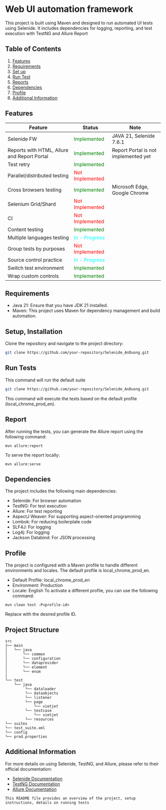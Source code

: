 # Web UI automation framework
This project is built using Maven and designed to run automated UI tests using Selenide. It includes dependencies for logging, reporting, and test execution with TestNG and Allure Report

## Table of Contents
1. [Features](#features)
2. [Requirements](#requirements)
3. [Set up](#setup-installation)
4. [Run Test](#run-tests)
5. [Reports](#report)
6. [Dependencies](#dependencies)
7. [Profile](#profile)
8. [Additional Information](#additional-information)

## Features
| Feature                                     | Status                                         | Note                                 |
|---------------------------------------------|------------------------------------------------|--------------------------------------|
| Selenide FW                                 | <span style="color: green;">Implemented</span> | JAVA 21, Selenide 7.6.1              |
| Reports with HTML, Allure and Report Portal | <span style="color: green;">Implemented</span> | Report Portal is not implemented yet |
| Test retry                                  | <span style="color: green;">Implemented</span> |                                      |
| Parallel/distributed testing                | <span style="color: red;">Not Implemented</span> |                                      |
| Cross browsers testing                      | <span style="color: green;">Implemented</span> | Microsoft Edge, Google Chrome        |
| Selenium Grid/Shard                         | <span style="color: red;">Not Implemented</span> |                                      |
| CI                                          | <span style="color: red;">Not Implemented</span> |                                      |
| Content testing                             | <span style="color: green;">Implemented</span> |                                      |
| Multiple languages testing                  | <span style="color: cyan;">In - Progress</span> |                                      |
| Group tests by purposes                     | <span style="color: red;">Not Implemented</span> |                                      |
| Source control practice                     | <span style="color: cyan;">In - Progress</span> |                                      |
| Switch test environment                     | <span style="color: green;">Implemented</span> |                                      |
| Wrap custom controls                        | <span style="color: green;">Implemented</span> |                                      |

## Requirements
- Java 21: Ensure that you have JDK 21 installed.
- Maven: This project uses Maven for dependency management and build automation.

## Setup, Installation
Clone the repository and navigate to the project directory:

```sh
git clone https://github.com/your-repository/Selenide_AnDuong.git
```

## Run Tests
This command will run the default suite
```sh
git clone https://github.com/your-repository/Selenide_AnDuong.git
```
This command will execute the tests based on the default profile (local_chrome_prod_en).

## Report
After running the tests, you can generate the Allure report using the following command:
```
mvn allure:report
```
To serve the report locally:
```
mvn allure:serve
```

## Dependencies
The project includes the following main dependencies:
- Selenide: For browser automation
- TestNG: For test execution
- Allure: For test reporting
- AspectJ Weaver: For supporting aspect-oriented programming
- Lombok: For reducing boilerplate code
- SLF4J: For logging
- Log4j: For logging
- Jackson Databind: For JSON processing

## Profile
The project is configured with a Maven profile to handle different environments and locales. The default profile is local_chrome_prod_en.
- Default Profile: local_chrome_prod_en
- Environment: Production
- Locale: English
To activate a different profile, you can use the following command:
```
mvn clean test -P<profile-id>
```
Replace <profile-id> with the desired profile ID.

## Project Structure
```
src
├── main
│   └── java
│       └── common
│       └── configuration
│       └── dataprovider
│       └── element
│       └── enum
|
└── test
    └── java
         └── dataloader
         └── dataobjects
         └── listener
         └── page
             └── vietjet
         └── testcase
             └── vietjet           
         └── resources
└── suites
└── test_suite.xml
└── config
└── prod.properties
```

## Additional Information
For more details on using Selenide, TestNG, and Allure, please refer to their official documentation:


- [Selenide Documentation](https://selenide.org/documentation.html)
- [TestNG Documentation](https://testng.org/doc/)
- [Allure Documentation](https://docs.qameta.io/allure/)

```
This README file provides an overview of the project, setup instructions, details on running tests 
```

